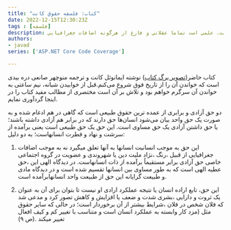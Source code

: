 ```yaml
---
title: "کتاب: فلسفه حقوق کانت"
date: 2022-12-15T12:30:23Z
tags : [فلسفه]
description: علم حقوق عبارت است از شناخت حقوق طبيعي و اين غير از حقوقدان بودن است كه به انواع قانون گذاري در علم حقوق اطلاق مي شود . علم حقوق بر اساس مباني تفكر كانت، علمي است تماما عقلاني و فارغ از هرگونه اضافات جغرافيايي..
authors:
- javad
series: ['ASP.NET Core Code Coverage']

---
```


کتاب حاضر([تصویر برگ کتاب](/crime/img/kant-book.jpg)) نوشته  ایمانوئل کانت و ترجمه منوچهر صانعی دره بيدی است که خواندن آن را از تاریخ فوق شروع می‌کنم.قبل از خوابیدن شبانه، نیم ساعتی به خواندن آن سرگرم خواهم بود و تلاش بر آن است مختصری از مطالب مفید کتاب را در اینجا گردآوری نمایم.

دو حق آزادی و برابری از عمده ترین حقوق طبیعی است که گاهی در هم ادغام شده و به صورت یک حق واحد بیان می‌شود انسان‌ها حق دارند که در برابر هم آزادی داشته باشند؛ یا حق داشتن آزادی یک حق مساوی است. این حق یک حق طبیعی است یعنی برآمده از سرشت و نهاد و فطرت انسانهاست؛ به دو دلیل:

1. این حق به موجب انسانیت انسانها به آنها تعلق میگیرد نه به موجب اضافات جغرافیایی از قبیل ،رنگ ،نژاد ملیت دین یا شهروندی و عضویت در گروه اجتماعی خاصی حق آزادی برابر مستقیماً برآمده از ذات انسانهاست. در دیدگاه الهی این ،حق عطیه الهی است که به طور مساوی بین انسانها تقسیم شده است و در دیدگاه مادی و طبیعت گرایانه این حق از طبیعت واحد انسانهابرآمده است. 

2. این حق، تابع اراده انسان یا نتیجه عملکرد ارادی او نیست تا بتوان برای آن به عنوان یک ثروت و دارایی ،بشری شدت و ضعف یا افزایش و کاهش تصور کرد و مدعی شد که فلان شخص در فلان ،شرایط بیشتر از آن برخوردار است؛ در حالی که سایر حقوق مثل (مزد کار وابسته به عملکرد انسان است و متناسب با تغيير كم و كيف افعال تغییر میکند .(ص ٩)
